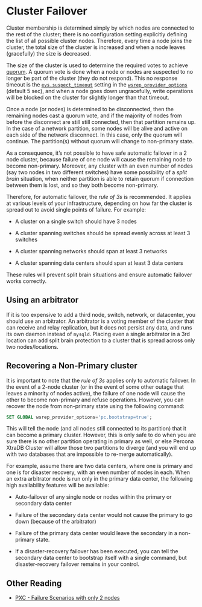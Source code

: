 # Cluster Failover

Cluster membership is determined simply by
which nodes are connected to the rest of the cluster;
there is no configuration setting
explicitly defining the list of all possible cluster nodes.
Therefore, every time a node joins the cluster,
the total size of the cluster is increased
and when a node leaves (gracefully) the size is decreased.

The size of the cluster is used to determine
the required votes to achieve [quorum](../glossary.md#quorum).
A quorum vote is done when a node or nodes are suspected
to no longer be part of the cluster (they do not respond).
This no response timeout is the [`evs.suspect_timeout`](../wsrep-provider-index.md#evs.suspect_timeout) setting in the [`wsrep_provider_options`](../wsrep-system-index.md#wsrep_provider_options) (default 5 sec),
and when a node goes down ungracefully,
write operations will be blocked on the cluster
for slightly longer than that timeout.

Once a node (or nodes) is determined to be disconnected,
then the remaining nodes cast a quorum vote,
and if the majority of nodes from before the disconnect
are still still connected, then that partition remains up.
In the case of a network partition,
some nodes will be alive and active on each side of the network disconnect.
In this case, only the quorum will continue.
The partition(s) without quorum will change to non-primary state.

As a consequence,
it’s not possible to have safe automatic failover in a 2 node cluster,
because failure of one node
will cause the remaining node to become non-primary.
Moreover, any cluster with an even number of nodes
(say two nodes in two different switches)
have some possibility of a *split brain* situation,
when neither partition is able to retain quorum
if connection between them is lost,
and so they both become non-primary.

Therefore, for automatic failover, the *rule of 3s* is recommended.
It applies at various levels of your infrastructure,
depending on how far the cluster is spread out
to avoid single points of failure. For example:

* A cluster on a single switch should have 3 nodes

* A cluster spanning switches should be spread evenly across at least 3 switches

* A cluster spanning networks should span at least 3 networks

* A cluster spanning data centers should span at least 3 data centers

These rules will prevent split brain situations
and ensure automatic failover works correctly.

## Using an arbitrator

If it is too expensive to add a third node, switch, network, or datacenter,
you should use an arbitrator.
An arbitrator is a voting member of the cluster
that can receive and relay replication,
but it does not persist any data,
and runs its own daemon instead of `mysqld`.
Placing even a single arbitrator in a 3rd location
can add split brain protection to a cluster
that is spread across only two nodes/locations.

## Recovering a Non-Primary cluster

It is important to note that the *rule of 3s* applies
only to automatic failover.
In the event of a 2-node cluster
(or in the event of some other outage that leaves a minority of nodes active),
the failure of one node will cause the other to become non-primary
and refuse operations.
However, you can recover the node from non-primary state
using the following command:

```sql
SET GLOBAL wsrep_provider_options='pc.bootstrap=true';
```

This will tell the node (and all nodes still connected to its partition)
that it can become a primary cluster.
However, this is only safe to do when you are sure there is no other partition
operating in primary as well,
or else Percona XtraDB Cluster will allow those two partitions to diverge
(and you will end up with two databases
that are impossible to re-merge automatically).

For example, assume there are two data centers,
where one is primary and one is for disaster recovery,
with an even number of nodes in each.
When an extra arbitrator node is run only in the primary data center,
the following high availability features will be available:

* Auto-failover of any single node or nodes
within the primary or secondary data center

* Failure of the secondary data center would not cause the primary to go down
(because of the arbitrator)

* Failure of the primary data center would leave the secondary
in a non-primary state.

* If a disaster-recovery failover has been executed,
you can tell the secondary data center to bootstrap itself
with a single command,
but disaster-recovery failover remains in your control.

## Other Reading


* [PXC - Failure Scenarios with only 2 nodes](https://www.mysqlperformanceblog.com/2012/07/25/percona-xtradb-cluster-failure-scenarios-with-only-2-nodes/)
